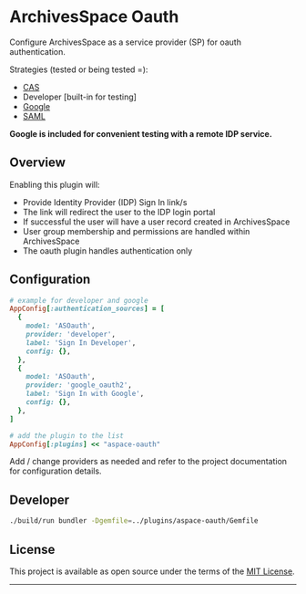 # ArchivesSpace Oauth

Configure ArchivesSpace as a service provider (SP) for oauth authentication.

Strategies (tested or being tested =):

- [CAS](https://github.com/dlindahl/omniauth-cas)
- Developer [built-in for testing]
- [Google](https://github.com/zquestz/omniauth-google-oauth2)
- [SAML](https://github.com/omniauth/omniauth-saml)

__Google is included for convenient testing with a remote IDP service.__

## Overview

Enabling this plugin will:

- Provide Identity Provider (IDP) Sign In link/s
- The link will redirect the user to the IDP login portal
- If successful the user will have a user record created in ArchivesSpace
- User group membership and permissions are handled within ArchivesSpace
- The oauth plugin handles authentication only

## Configuration

```ruby
# example for developer and google
AppConfig[:authentication_sources] = [
  {
    model: 'ASOauth',
    provider: 'developer',
    label: 'Sign In Developer',
    config: {},
  },
  {
    model: 'ASOauth',
    provider: 'google_oauth2',
    label: 'Sign In with Google',
    config: {},
  },
]

# add the plugin to the list
AppConfig[:plugins] << "aspace-oauth"
```

Add / change providers as needed and refer to the project documentation
for configuration details.

## Developer

```bash
./build/run bundler -Dgemfile=../plugins/aspace-oauth/Gemfile
```

## License

This project is available as open source under the terms of the [MIT License](http://opensource.org/licenses/MIT).

---
